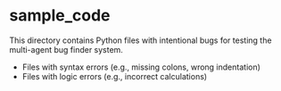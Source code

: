 # sample_code

This directory contains Python files with intentional bugs for testing the multi-agent bug finder system.

- Files with syntax errors (e.g., missing colons, wrong indentation)
- Files with logic errors (e.g., incorrect calculations) 